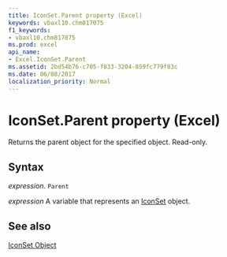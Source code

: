 ```yaml
---
title: IconSet.Parent property (Excel)
keywords: vbaxl10.chm817075
f1_keywords:
- vbaxl10.chm817075
ms.prod: excel
api_name:
- Excel.IconSet.Parent
ms.assetid: 2bd54b76-c705-f833-3204-859fc779f83c
ms.date: 06/08/2017
localization_priority: Normal
---
```



# IconSet.Parent property (Excel)

Returns the parent object for the specified object. Read-only.


## Syntax

_expression_. `Parent`

_expression_ A variable that represents an [IconSet](Excel.IconSet.md) object.


## See also


[IconSet Object](Excel.IconSet.md)

